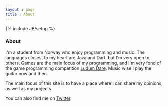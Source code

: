 ```yaml
---
layout : page
title : About
---
```


{% include JB/setup %}

### **About**

I'm a student from Norway who enjoy programming and music. The languages closest to my heart are Java and Dart, but I'm very open to others. Games are the main focus of my programming, and I'm very fond of the game programming competition <a href="http://ludumdare.com/compo" target="_blank">Ludum Dare</a>. Music wise I play the guitar now and then.

The main focus of this site is to have a place where I can share my opinions, as well as my projects.

You can also find me on <a href="http://twitter.com/simengangstad" target="_blank">Twitter</a>.